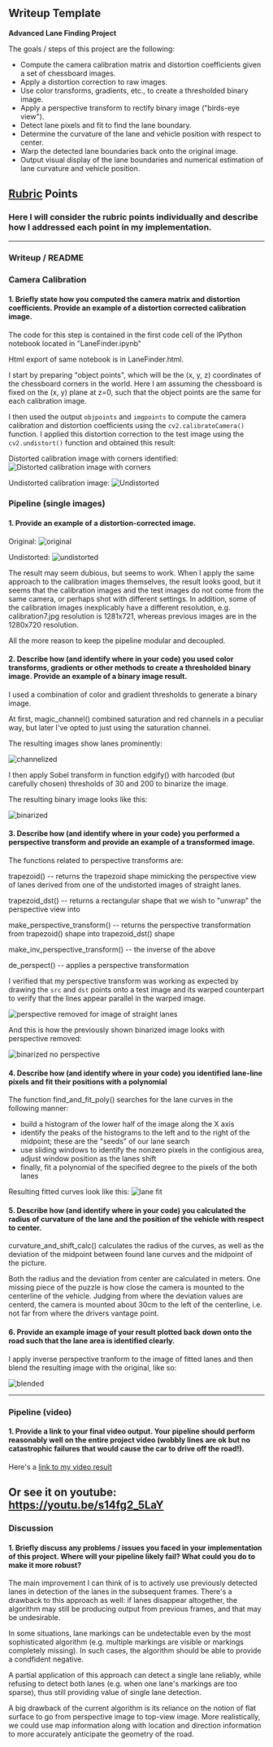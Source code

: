 ## Writeup Template

**Advanced Lane Finding Project**

The goals / steps of this project are the following:

* Compute the camera calibration matrix and distortion coefficients given a set of chessboard images.
* Apply a distortion correction to raw images.
* Use color transforms, gradients, etc., to create a thresholded binary image.
* Apply a perspective transform to rectify binary image ("birds-eye view").
* Detect lane pixels and fit to find the lane boundary.
* Determine the curvature of the lane and vehicle position with respect to center.
* Warp the detected lane boundaries back onto the original image.
* Output visual display of the lane boundaries and numerical estimation of lane curvature and vehicle position.

[//]: # (Image References)

[corners]: ./output_images/corners1.jpg "With corners shown"
[undist]: ./output_images/calibration_undist1.jpg "Undistorted"
[test]: ./test_images/test3.jpg "Road Image Test 1"
[test_undist]: ./output_images/undist_test3.jpg "Road Image Test 1 Undistorted"

[test_magic]: ./output_images/magic_test3.jpg "Road Image Test 3 Channel mix"
[test_edgy]: ./output_images/edgy_test3.jpg "Road Image Test 3 Binarized"
[test_edgy_unwrap]: ./output_images/edgy_unwarp_test3.jpg "Road Image Test 3 Binarized, No persepctive"

[lane_fit]: ./output_images/lane_test3.jpg "Road Image Test 3 Lane fit"
[blended]: ./output_images/blended_test3.jpg "Road Image Test 3 Blended"


[de_perspect]: ./output_images/de_perspect_straight_lines1.jpg "Perspective removed"



## [Rubric](https://review.udacity.com/#!/rubrics/571/view) Points

### Here I will consider the rubric points individually and describe how I addressed each point in my implementation.

---

### Writeup / README

### Camera Calibration

#### 1. Briefly state how you computed the camera matrix and distortion coefficients. Provide an example of a distortion corrected calibration image.

The code for this step is contained in the first code cell of the IPython notebook located in "LaneFinder.ipynb"

Html export of same notebook is in LaneFinder.html.


I start by preparing "object points", which will be the (x, y, z) coordinates of the chessboard corners in the world. Here I am assuming the chessboard is fixed on the (x, y) plane at z=0, such that the object points are the same for each calibration image.

I then used the output `objpoints` and `imgpoints` to compute the camera calibration and distortion coefficients using the `cv2.calibrateCamera()` function.  I applied this distortion correction to the test image using the `cv2.undistort()` function and obtained this result:

Distorted calibration image with corners identified:
![Distorted calibration image with corners][corners]

Undistorted calibration image:
![Undistorted][undist]


### Pipeline (single images)

#### 1. Provide an example of a distortion-corrected image.

Original:
![original][test]

Undistorted:
![undistorted][test_undist]

The result may seem dubious, but seems to work. When I apply the same approach to the calibration images themselves, the result looks good, but it seems that the calibration images and the test images do not come from the same camera, or perhaps shot with different settings. In addition, some of the calibration images inexplicably have a different resolution, e.g. calibration7.jpg resolution is 1281x721, whereas previous images are in the 1280x720 resolution.

All the more reason to keep the pipeline modular and decoupled.

#### 2. Describe how (and identify where in your code) you used color transforms, gradients or other methods to create a thresholded binary image.  Provide an example of a binary image result.

I used a combination of color and gradient thresholds to generate a binary image.

At first, magic_channel() combined saturation and red channels in a peculiar way, but later I've opted to just using the saturation channel.

The resulting images show lanes prominently:

![channelized][test_magic]

I then apply Sobel transform in function edgify() with harcoded (but carefully chosen) thresholds of 30 and 200 to binarize the image.

The resulting binary image looks like this:

![binarized][test_edgy]


#### 3. Describe how (and identify where in your code) you performed a perspective transform and provide an example of a transformed image.

The functions related to perspective transforms are:

trapezoid() -- returns the trapezoid shape mimicking the perspective view of lanes derived from one of the undistorted images of straight lanes.

trapezoid_dst() -- returns a rectangular shape that we wish to "unwrap" the perspective view into

make_perspective_transform() -- returns the perspective transformation from trapezoid() shape into trapezoid_dst() shape

make_inv_perspective_transform() -- the inverse of the above

de_perspect() -- applies a perspective transformation

I verified that my perspective transform was working as expected by drawing the `src` and `dst` points onto a test image and its warped counterpart to verify that the lines appear parallel in the warped image.

![perspective removed for image of straight lanes][de_perspect]

And this is how the previously shown binarized image looks with perspective removed:

![binarized no perspective][test_edgy_unwrap]


#### 4. Describe how (and identify where in your code) you identified lane-line pixels and fit their positions with a polynomial

The function find_and_fit_poly() searches for the lane curves in the following manner:

- build a histogram of the lower half of the image along the X axis
- identify the peaks of the histograms to the left and to the right of the midpoint; these are the "seeds" of our lane search
- use sliding windows to identify the nonzero pixels in the contigious area, adjust window position as the lanes shift
- finally, fit a polynomial of the specified degree to the pixels of the both lanes

Resulting fitted curves look like this:
![lane fit][lane_fit]

#### 5. Describe how (and identify where in your code) you calculated the radius of curvature of the lane and the position of the vehicle with respect to center.

curvature_and_shift_calc() calculates the radius of the curves, as well as the deviation of the midpoint between found lane curves and the midpoint of the picture.

Both the radius and the deviation from center are calculated in meters. One missing piece of the puzzle is how close the camera is mounted to the centerline of the vehicle. Judging from where the deviation values are centerd, the camera is mounted about 30cm to the left of the centerline, i.e. not far from where the drivers vantage point.


#### 6. Provide an example image of your result plotted back down onto the road such that the lane area is identified clearly.

I apply inverse perspective tranform to the image of fitted lanes and then blend the resulting image with the original, like so:

![blended][blended]

---

### Pipeline (video)

#### 1. Provide a link to your final video output.  Your pipeline should perform reasonably well on the entire project video (wobbly lines are ok but no catastrophic failures that would cause the car to drive off the road!).

Here's a [link to my video result](./project_video_out.mp4)

Or see it on youtube: https://youtu.be/s14fg2_5LaY
---

### Discussion

#### 1. Briefly discuss any problems / issues you faced in your implementation of this project.  Where will your pipeline likely fail?  What could you do to make it more robust?

The main improvement I can think of is to actively use previously detected lanes in detection of the lanes in the subsequent frames. There's a drawback to this approach as well: if lanes disappear altogether, the algorithm may still be producing output from previous frames, and that may be undesirable.

In some situations, lane markings can be undetectable even by the most sophisticated algorithm (e.g. multiple markings are visible or markings completely missing). In such cases, the algorithm should be able to provide a condfident negative.

A partial application of this approach can detect a single lane reliably, while refusing to detect both lanes (e.g. when one lane's markings are too sparse), thus still providing value of single lane detection.

A big drawback of the current algorithm is its reliance on the notion of flat surface to go from perspective image to top-view image. More realistically, we could use map information along with location and direction information to more accurately anticipate the geometry of the road.
